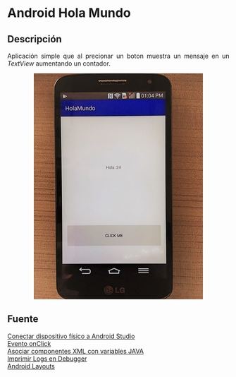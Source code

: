Android Hola Mundo
===================

## Descripción
<p align="justify">
	Aplicación simple que al precionar un boton muestra un mensaje en un <i>TextView</i> aumentando un contador.
</p>

<p align="center">
	<img src="https://github.com/ginppian/Android-HolaMundo/blob/master/imgs/img1.jpeg" width="384" height="512">
</p>


## Fuente

<a href="https://www.youtube.com/watch?v=NIp7yGxf30I">Conectar dispositivo físico a Android Studio</a>
<br>
<a href="http://androidcero.eledevapps.com/2015/01/onclick-en-programacion-android_28.html">Evento onClick</a>
<br>
<a href="http://androidcero.eledevapps.com/2015/01/asociar-componentes-xml-con-variables.html">Asociar componentes XML con variables JAVA</a>
<br>
<a href="https://stackoverflow.com/questions/16780294/how-to-print-to-the-console-in-android-studio">Imprimir Logs en Debugger</a>
<br>
<a href="https://www.youtube.com/watch?v=Qhie_NDM_DQ">Android Layouts</a>
